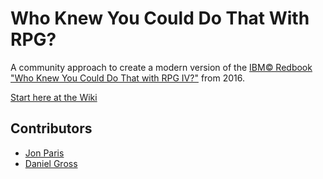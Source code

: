 # Who Knew You Could Do That With RPG?

A community approach to create a modern version of the 
[IBM©️ Redbook "Who Knew You Could Do That with RPG IV?"](https://www.redbooks.ibm.com/redbooks/pdfs/sg245402.pdf)
from 2016.

[Start here at the Wiki](https://github.com/qpgmr-de/WhoKnewYouCouldDoThatWithRPG/wiki)

## Contributors

- [Jon Paris](Jon.Paris@partner400.com)
- [Daniel Gross](daniel@qpgmr.de)
